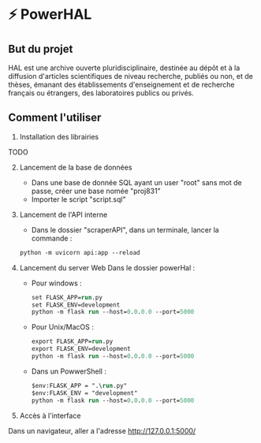 # ⚡ PowerHAL

## But du projet

HAL est une archive ouverte pluridisciplinaire, destinée au dépôt et à la diffusion d'articles scientifiques de niveau recherche, publiés ou non, et de thèses, émanant des établissements d'enseignement et de recherche français ou étrangers, des laboratoires publics ou privés.  


## Comment l'utiliser

1. Installation des librairies

TODO

2. Lancement de la base de données
    - Dans une base de donnée SQL ayant un user "root" sans mot de passe, créer une base nomée "proj831"
    - Importer le script "script.sql"

3. Lancement de l'API interne
    - Dans le dossier "scraperAPI", dans un terminale, lancer la commande :
    ```ps
    python -m uvicorn api:app --reload
    ```

4. Lancement du server Web
Dans le dossier powerHal :
    - Pour windows :
        ```ps
        set FLASK_APP=run.py
        set FLASK_ENV=development
        python -m flask run --host=0.0.0.0 --port=5000
        ```
    - Pour Unix/MacOS :
        ```ps
        export FLASK_APP=run.py
        export FLASK_ENV=development
        python -m flask run --host=0.0.0.0 --port=5000
        ```
    - Dans un PowwerShell :
        ```ps
        $env:FLASK_APP = ".\run.py"
        $env:FLASK_ENV = "development"
        python -m flask run --host=0.0.0.0 --port=5000
        ```

5. Accès à l'interface

Dans un navigateur, aller a l'adresse http://127.0.0.1:5000/